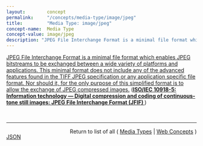 ```yaml
---
layout:        concept
permalink:     "/concepts/media-type/image/jpeg"
title:         "Media Type: image/jpeg"
concept-name:  Media Type
concept-value: image/jpeg
description: "JPEG File Interchange Format is a minimal file format which enables JPEG bitstreams to be exchanged between a wide variety of platforms and applications. This minimal format does not include any of the advanced features found in the TIFF JPEG specification or any application specific file format. Nor should it, for the only purpose of this simplified format is to allow the exchange of JPEG compressed images."
---
```


[JPEG File Interchange Format is a minimal file format which enables JPEG bitstreams to be exchanged between a wide variety of platforms and applications. This minimal format does not include any of the advanced features found in the TIFF JPEG specification or any application specific file format. Nor should it, for the only purpose of this simplified format is to allow the exchange of JPEG compressed images.](http://www.iso.org/obp/ui/#iso:std:iso-iec:10918:-5 "Read documentation for Media Type &#34;image/jpeg&#34;") (**[ISO/IEC 10918-5: Information technology — Digital compression and coding of continuous-tone still images: JPEG File Interchange Format (JFIF) ](/specs/ISO/IEC/10918-5 "The JPEG File Interchange Format (JFIF) is a minimal file format which enables the exchange of JPEG encoded images (according to Rec. ITU-T T.81 | ISO/IEC 10918-1) having 1 or 3 colour channels and 8 bits per colour channel between a wide variety of platforms and applications. This minimal format does not include some advanced features found in various other specified file formats. The purpose of this format is to provide for a basic form of exchange of JPEG images. The optional inclusion of thumbnail images for rapid browsing is also supported.")**)

<br/>
<hr/>

<p style="float : left"><a href="./image/jpeg.json" title="JSON representing this particular Web Concept value">JSON</a></p>
<p style="text-align: right">Return to list of all ( <a href="../media-type/">Media Types</a> | <a href="../">Web Concepts</a> )</p>
